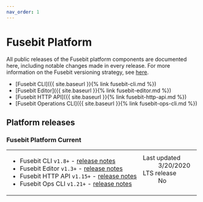 ```yaml
---
nav_order: 1
---
```


# Fusebit Platform

All public releases of the Fusebit platform components are documented here, including notable changes made in every release. For more information on the Fusebit versioning strategy, see [here](http://fusebit.io/docs/integrator-guide/versioning).

- [Fusebit CLI]({{ site.baseurl }}{% link fusebit-cli.md %})
- [Fusebit Editor]({{ site.baseurl }}{% link fusebit-editor.md %})
- [Fusebit HTTP API]({{ site.baseurl }}{% link fusebit-http-api.md %})
- [Fusebit Operations CLI]({{ site.baseurl }}{% link fusebit-ops-cli.md %})

## Platform releases

### Fusebit Platform Current

<table>
<tr>
<td>
<ul>
<li>
Fusebit CLI <code>v1.8+</code> - <a href="{{ site.baseurl }}{% link fusebit-cli.md %}">release notes</a>
</li>
<li>
Fusebit Editor <code>v1.3+</code> - <a href="{{ site.baseurl }}{% link fusebit-editor.md %}">release notes</a>
</li>
<li>
Fusebit HTTP API <code>v1.15+</code> - <a href="{{ site.baseurl }}{% link fusebit-http-api.md %}">release notes</a>
</li>
<li>
Fusebit Ops CLI <code>v1.21+</code> - <a href="{{ site.baseurl }}{% link fusebit-ops-cli.md %}">release notes</a></li>
</ul>
</td>
<td style="width:30%">
<dl>
  <dt>Last updated</dt>
  <dd>3/20/2020</dd>
  <dt>LTS release</dt>
  <dd>No</dd>
</dl>
</td>
</tr>
</table>

<!-- ### Fusebit Platform v1.0

<table>
<tr>
<td>
<ul>
<li>
Fusebit CLI <code>v1.0.*</code>, latest patch: <code>v1.0.2</code> (<a href="{{ site.baseurl }}{% link fusebit-cli.md %}#version-102">release notes</a>)
</li>
<li>
Fusebit Editor <code>v1.0.*</code>, latest patch: <code>v1.0.1</code> (<a href="{{ site.baseurl }}{% link fusebit-editor.md %}#version-101">release notes</a>)
</li>
<li>
Fusebit HTTP API <code>v1.0.*</code>, latest patch: <code>v1.0.0</code> (<a href="{{ site.baseurl }}{% link fusebit-http-api.md %}#version-100">release notes</a>)
</li>
<li>
Fusebit Ops CLI <code>v0.11.*</code>, latest patch <code>v0.11.10</code> (<a href="{{ site.baseurl }}{% link fusebit-ops-cli.md %}#version-01110">release notes</a>)
</li>
</ul>
</td>
<td style="width:30%">
<dl>
  <dt>Released</dt>
  <dd>9/23/19</dd>
  <dt>End of life</dt>
  <dd>2/23/21</dd>
  <dt>LTS release</dt>
  <dd>Yes ✳️</dd>
</dl>
</td>
</tr>
</table> -->

